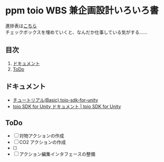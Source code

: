 # ppm toio WBS 兼企画設計いろいろ書<!-- omit in toc -->

進捗表は[こちら](https://docs.google.com/spreadsheets/d/1U639k4QWcusb2OYTR_0ER-CtmLVivnQl1xtwEm9VkqM/edit?usp=sharing)\
チェックボックスを埋めていくと、なんだか仕事している気がする……

## 目次<!-- omit in toc -->

1. [ドキュメント](#ドキュメント)
2. [ToDo](#todo)

## ドキュメント

-   [チュートリアル(Basic) toio-sdk-for-unity](https://github.com/morikatron/toio-sdk-for-unity/blob/main/docs/tutorials_basic.md)
-   [toio SDK for Unity ドキュメント | toio SDK for Unity](https://morikatron.github.io/toio-sdk-for-unity/docs/)

## ToDo

-   [ ] 対物アクションの作成
-   [ ] CO2 アクションの作成
-   [ ] 
-   [ ] アクション編集インタフェースの整備
